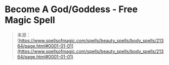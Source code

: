 <!--yml
category: 未分类
date: 2024-06-12 19:04:47
-->

# Become A God/Goddess - Free Magic Spell

> 来源：[https://www.spellsofmagic.com/spells/beauty_spells/body_spells/21364/page.html#0001-01-01](https://www.spellsofmagic.com/spells/beauty_spells/body_spells/21364/page.html#0001-01-01)